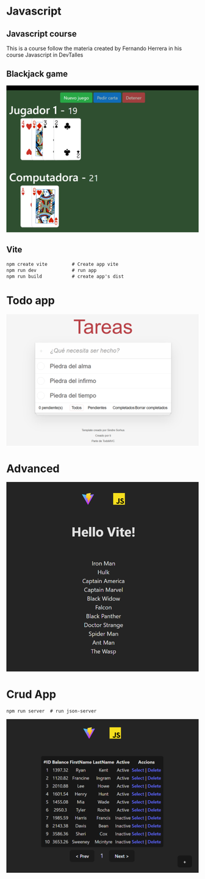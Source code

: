 # Javascript

## Javascript course

This is a course follow the materia created by Fernando Herrera in his course Javascript in DevTalles

## Blackjack game

![blackjack](02-blackjack/assets/imgs/image.png)

## Vite
```
npm create vite         # Create app vite
npm run dev             # run app
npm run build           # create app's dist
```

# Todo app

![todo-app](05-todo-app/src/assets/imgs/image.png)


# Advanced
![advanced](06-advanced/src/assets/imgs/image.png)


# Crud App
```
npm run server  # run json-server
```

![crud-app](08-crud-app/src/assets/imgs/image.png)
